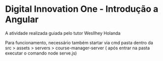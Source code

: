 # Digital Innovation One - Introdução a Angular


A atividade realizada guiada pelo tutor Wesllhey Holanda


Para funcionamento, necessário também startar via cmd pasta dentro da src > assets > servers > course-manager-server ( após entrar na pasta  executar o comando node serve.js)

